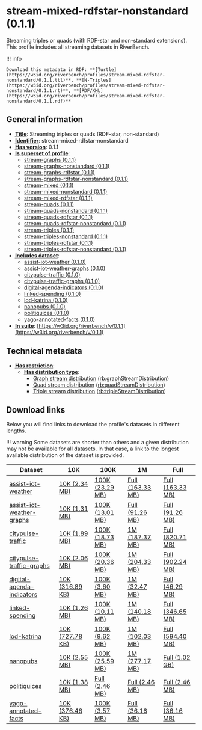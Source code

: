 # stream-mixed-rdfstar-nonstandard (0.1.1)

Streaming triples or quads (with RDF-star and non-standard extensions). This profile includes all streaming datasets in RiverBench.

!!! info

    Download this metadata in RDF: **[Turtle](https://w3id.org/riverbench/profiles/stream-mixed-rdfstar-nonstandard/0.1.1.ttl)**, **[N-Triples](https://w3id.org/riverbench/profiles/stream-mixed-rdfstar-nonstandard/0.1.1.nt)**, **[RDF/XML](https://w3id.org/riverbench/profiles/stream-mixed-rdfstar-nonstandard/0.1.1.rdf)**



## General information

- **<abbr title="A name given to the resource.">Title</abbr>**: Streaming triples or quads (RDF-star, non-standard)
- **<abbr title="An unambiguous reference to the resource within a given context.">Identifier</abbr>**: stream-mixed-rdfstar-nonstandard
- **<abbr title="Version tag of an artifact">Has version</abbr>**: 0.1.1
- **<abbr title="Indicates that this profile contains all datasets of the other profile">Is superset of profile</abbr>**: 
    - [stream-graphs (0.1.1)](https://w3id.org/riverbench/profiles/stream-graphs/0.1.1)
    - [stream-graphs-nonstandard (0.1.1)](https://w3id.org/riverbench/profiles/stream-graphs-nonstandard/0.1.1)
    - [stream-graphs-rdfstar (0.1.1)](https://w3id.org/riverbench/profiles/stream-graphs-rdfstar/0.1.1)
    - [stream-graphs-rdfstar-nonstandard (0.1.1)](https://w3id.org/riverbench/profiles/stream-graphs-rdfstar-nonstandard/0.1.1)
    - [stream-mixed (0.1.1)](https://w3id.org/riverbench/profiles/stream-mixed/0.1.1)
    - [stream-mixed-nonstandard (0.1.1)](https://w3id.org/riverbench/profiles/stream-mixed-nonstandard/0.1.1)
    - [stream-mixed-rdfstar (0.1.1)](https://w3id.org/riverbench/profiles/stream-mixed-rdfstar/0.1.1)
    - [stream-quads (0.1.1)](https://w3id.org/riverbench/profiles/stream-quads/0.1.1)
    - [stream-quads-nonstandard (0.1.1)](https://w3id.org/riverbench/profiles/stream-quads-nonstandard/0.1.1)
    - [stream-quads-rdfstar (0.1.1)](https://w3id.org/riverbench/profiles/stream-quads-rdfstar/0.1.1)
    - [stream-quads-rdfstar-nonstandard (0.1.1)](https://w3id.org/riverbench/profiles/stream-quads-rdfstar-nonstandard/0.1.1)
    - [stream-triples (0.1.1)](https://w3id.org/riverbench/profiles/stream-triples/0.1.1)
    - [stream-triples-nonstandard (0.1.1)](https://w3id.org/riverbench/profiles/stream-triples-nonstandard/0.1.1)
    - [stream-triples-rdfstar (0.1.1)](https://w3id.org/riverbench/profiles/stream-triples-rdfstar/0.1.1)
    - [stream-triples-rdfstar-nonstandard (0.1.1)](https://w3id.org/riverbench/profiles/stream-triples-rdfstar-nonstandard/0.1.1)
- **<abbr title="Indicates which datasets are included in the profile">Includes dataset</abbr>**: 
    - [assist-iot-weather (0.1.0)](https://w3id.org/riverbench/datasets/assist-iot-weather/0.1.0)
    - [assist-iot-weather-graphs (0.1.0)](https://w3id.org/riverbench/datasets/assist-iot-weather-graphs/0.1.0)
    - [citypulse-traffic (0.1.0)](https://w3id.org/riverbench/datasets/citypulse-traffic/0.1.0)
    - [citypulse-traffic-graphs (0.1.0)](https://w3id.org/riverbench/datasets/citypulse-traffic-graphs/0.1.0)
    - [digital-agenda-indicators (0.1.0)](https://w3id.org/riverbench/datasets/digital-agenda-indicators/0.1.0)
    - [linked-spending (0.1.0)](https://w3id.org/riverbench/datasets/linked-spending/0.1.0)
    - [lod-katrina (0.1.0)](https://w3id.org/riverbench/datasets/lod-katrina/0.1.0)
    - [nanopubs (0.1.0)](https://w3id.org/riverbench/datasets/nanopubs/0.1.0)
    - [politiquices (0.1.0)](https://w3id.org/riverbench/datasets/politiquices/0.1.0)
    - [yago-annotated-facts (0.1.0)](https://w3id.org/riverbench/datasets/yago-annotated-facts/0.1.0)
- **<abbr title="Indicates the benchmark suite to which a dataset or profile belongs">In suite</abbr>**: [https://w3id.org/riverbench/v/0.1.1](https://w3id.org/riverbench/v/0.1.1)

## Technical metadata

- **<abbr title="Has profile restriction. The restrictions are joined with the AND operator.">Has restriction</abbr>**: 
    - **<abbr title="Indicates the type of RiverBench dataset distribution">Has distribution type</abbr>**:     
        - <abbr title="The dataset is distributed as a stream of named RDF graphs.">Graph stream distribution</abbr> ([rb:graphStreamDistribution](https://w3id.org/riverbench/schema/metadata#graphStreamDistribution))
        - <abbr title="The dataset is distributed as a stream of RDF quads.">Quad stream distribution</abbr> ([rb:quadStreamDistribution](https://w3id.org/riverbench/schema/metadata#quadStreamDistribution))
        - <abbr title="The dataset is distributed as a stream of RDF triples.">Triple stream distribution</abbr> ([rb:tripleStreamDistribution](https://w3id.org/riverbench/schema/metadata#tripleStreamDistribution))


## Download links

Below you will find links to download the profile's datasets in different lengths.

!!! warning
    Some datasets are shorter than others and a given distribution may not be available for all datasets.
    In that case, a link to the longest available distribution of the dataset is provided.

Dataset | 10K | 100K | 1M | Full
--- | --- | --- | --- | ---
[assist-iot-weather](https://w3id.org/riverbench/datasets/assist-iot-weather/0.1.0) | [10K (2.34 MB)](https://w3id.org/riverbench/datasets/assist-iot-weather/0.1.0/files/stream_10K.tar.gz) | [100K (23.29 MB)](https://w3id.org/riverbench/datasets/assist-iot-weather/0.1.0/files/stream_100K.tar.gz) | [Full (163.33 MB)](https://w3id.org/riverbench/datasets/assist-iot-weather/0.1.0/files/stream_full.tar.gz) | [Full (163.33 MB)](https://w3id.org/riverbench/datasets/assist-iot-weather/0.1.0/files/stream_full.tar.gz)
[assist-iot-weather-graphs](https://w3id.org/riverbench/datasets/assist-iot-weather-graphs/0.1.0) | [10K (1.31 MB)](https://w3id.org/riverbench/datasets/assist-iot-weather-graphs/0.1.0/files/stream_10K.tar.gz) | [100K (13.01 MB)](https://w3id.org/riverbench/datasets/assist-iot-weather-graphs/0.1.0/files/stream_100K.tar.gz) | [Full (91.26 MB)](https://w3id.org/riverbench/datasets/assist-iot-weather-graphs/0.1.0/files/stream_full.tar.gz) | [Full (91.26 MB)](https://w3id.org/riverbench/datasets/assist-iot-weather-graphs/0.1.0/files/stream_full.tar.gz)
[citypulse-traffic](https://w3id.org/riverbench/datasets/citypulse-traffic/0.1.0) | [10K (1.89 MB)](https://w3id.org/riverbench/datasets/citypulse-traffic/0.1.0/files/stream_10K.tar.gz) | [100K (18.73 MB)](https://w3id.org/riverbench/datasets/citypulse-traffic/0.1.0/files/stream_100K.tar.gz) | [1M (187.37 MB)](https://w3id.org/riverbench/datasets/citypulse-traffic/0.1.0/files/stream_1M.tar.gz) | [Full (820.71 MB)](https://w3id.org/riverbench/datasets/citypulse-traffic/0.1.0/files/stream_full.tar.gz)
[citypulse-traffic-graphs](https://w3id.org/riverbench/datasets/citypulse-traffic-graphs/0.1.0) | [10K (2.06 MB)](https://w3id.org/riverbench/datasets/citypulse-traffic-graphs/0.1.0/files/stream_10K.tar.gz) | [100K (20.36 MB)](https://w3id.org/riverbench/datasets/citypulse-traffic-graphs/0.1.0/files/stream_100K.tar.gz) | [1M (204.33 MB)](https://w3id.org/riverbench/datasets/citypulse-traffic-graphs/0.1.0/files/stream_1M.tar.gz) | [Full (902.24 MB)](https://w3id.org/riverbench/datasets/citypulse-traffic-graphs/0.1.0/files/stream_full.tar.gz)
[digital-agenda-indicators](https://w3id.org/riverbench/datasets/digital-agenda-indicators/0.1.0) | [10K (316.89 KB)](https://w3id.org/riverbench/datasets/digital-agenda-indicators/0.1.0/files/stream_10K.tar.gz) | [100K (3.60 MB)](https://w3id.org/riverbench/datasets/digital-agenda-indicators/0.1.0/files/stream_100K.tar.gz) | [1M (32.47 MB)](https://w3id.org/riverbench/datasets/digital-agenda-indicators/0.1.0/files/stream_1M.tar.gz) | [Full (46.29 MB)](https://w3id.org/riverbench/datasets/digital-agenda-indicators/0.1.0/files/stream_full.tar.gz)
[linked-spending](https://w3id.org/riverbench/datasets/linked-spending/0.1.0) | [10K (1.26 MB)](https://w3id.org/riverbench/datasets/linked-spending/0.1.0/files/stream_10K.tar.gz) | [100K (10.11 MB)](https://w3id.org/riverbench/datasets/linked-spending/0.1.0/files/stream_100K.tar.gz) | [1M (140.18 MB)](https://w3id.org/riverbench/datasets/linked-spending/0.1.0/files/stream_1M.tar.gz) | [Full (346.65 MB)](https://w3id.org/riverbench/datasets/linked-spending/0.1.0/files/stream_full.tar.gz)
[lod-katrina](https://w3id.org/riverbench/datasets/lod-katrina/0.1.0) | [10K (727.78 KB)](https://w3id.org/riverbench/datasets/lod-katrina/0.1.0/files/stream_10K.tar.gz) | [100K (9.62 MB)](https://w3id.org/riverbench/datasets/lod-katrina/0.1.0/files/stream_100K.tar.gz) | [1M (102.03 MB)](https://w3id.org/riverbench/datasets/lod-katrina/0.1.0/files/stream_1M.tar.gz) | [Full (594.40 MB)](https://w3id.org/riverbench/datasets/lod-katrina/0.1.0/files/stream_full.tar.gz)
[nanopubs](https://w3id.org/riverbench/datasets/nanopubs/0.1.0) | [10K (2.55 MB)](https://w3id.org/riverbench/datasets/nanopubs/0.1.0/files/stream_10K.tar.gz) | [100K (25.59 MB)](https://w3id.org/riverbench/datasets/nanopubs/0.1.0/files/stream_100K.tar.gz) | [1M (277.17 MB)](https://w3id.org/riverbench/datasets/nanopubs/0.1.0/files/stream_1M.tar.gz) | [Full (1.02 GB)](https://w3id.org/riverbench/datasets/nanopubs/0.1.0/files/stream_full.tar.gz)
[politiquices](https://w3id.org/riverbench/datasets/politiquices/0.1.0) | [10K (1.38 MB)](https://w3id.org/riverbench/datasets/politiquices/0.1.0/files/stream_10K.tar.gz) | [Full (2.46 MB)](https://w3id.org/riverbench/datasets/politiquices/0.1.0/files/stream_full.tar.gz) | [Full (2.46 MB)](https://w3id.org/riverbench/datasets/politiquices/0.1.0/files/stream_full.tar.gz) | [Full (2.46 MB)](https://w3id.org/riverbench/datasets/politiquices/0.1.0/files/stream_full.tar.gz)
[yago-annotated-facts](https://w3id.org/riverbench/datasets/yago-annotated-facts/0.1.0) | [10K (376.46 KB)](https://w3id.org/riverbench/datasets/yago-annotated-facts/0.1.0/files/stream_10K.tar.gz) | [100K (3.57 MB)](https://w3id.org/riverbench/datasets/yago-annotated-facts/0.1.0/files/stream_100K.tar.gz) | [Full (36.16 MB)](https://w3id.org/riverbench/datasets/yago-annotated-facts/0.1.0/files/stream_full.tar.gz) | [Full (36.16 MB)](https://w3id.org/riverbench/datasets/yago-annotated-facts/0.1.0/files/stream_full.tar.gz)